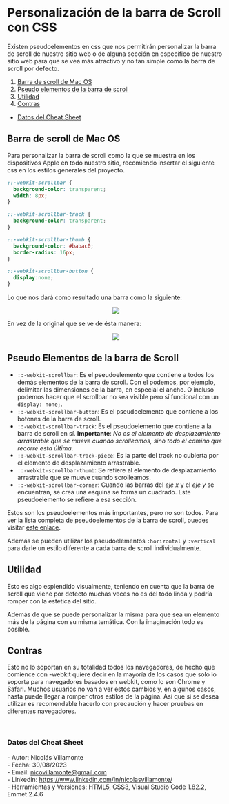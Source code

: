 # Personalización de la barra de Scroll con CSS

Existen pseudoelementos en css que nos permitirán personalizar la barra de scroll de nuestro sitio web o de alguna sección en específico de nuestro sitio web para que se vea más atractivo y no tan simple como la barra de scroll por defecto.

1. [Barra de scroll de Mac OS](#barra-de-scroll-de-mac-os)
2. [Pseudo elementos de la barra de scroll](#pseudo-elementos-de-la-barra-de-scroll)
3. [Utilidad](#utilidad)
4. [Contras](#contras)

- [Datos del Cheat Sheet](#datos-del-cheat-sheet)


## Barra de scroll de Mac OS

Para personalizar la barra de scroll como la que se muestra en los dispositivos Apple en todo nuestro sitio, recomiendo insertar el siguiente css en los estilos generales del proyecto.

```css
::-webkit-scrollbar {
  background-color: transparent;
  width: 8px;
}

::-webkit-scrollbar-track {
  background-color: transparent;
}

::-webkit-scrollbar-thumb {
  background-color: #babac0;
  border-radius: 16px;
}

::-webkit-scrollbar-button {
  display:none;
}
```

Lo que nos dará como resultado una barra como la siguiente:

<p align="center">
  <img src='https://github.com/nicovillamonte/code-cheat-sheet/assets/64659720/a5aeeac2-d094-4377-946a-8c92ab758bc6' align="center" />
</p>

En vez de la original que se ve de ésta manera:

<p align="center">
  <img src='https://github.com/nicovillamonte/code-cheat-sheet/assets/64659720/4b8cad7e-6dcf-4952-acce-d76c81e700fa' align="center" />
</p>


## Pseudo Elementos de la barra de Scroll

- `::-webkit-scrollbar`: Es el pseudoelemento que contiene a todos los demás elementos de la barra de scroll. Con el podemos, por ejemplo, delimitar las dimensiones de la barra, en especial el ancho. O incluso podemos hacer que el scrollbar no sea visible pero sí funcional con un `display: none;`.
- `::-webkit-scrollbar-button`: Es el pseudoelemento que contiene a los botones de la barra de scroll.
- `::-webkit-scrollbar-track`: Es el pseudoelemento que contiene a la barra de scroll en sí. **Importante**: _No es el elemento de desplazamiento arrastrable que se mueve cuando scrolleamos, sino todo el camino que recorre esta última_.
- `::-webkit-scrollbar-track-piece`: Es la parte del track no cubierta por el elemento de desplazamiento arrastrable.
- `::-webkit-scrollbar-thumb`: Se refiere al elemento de desplazamiento arrastrable que se mueve cuando scrolleamos.
- `::-webkit-scrollbar-corner`: Cuando las barras del _eje x_ y el _eje y_ se encuentran, se crea una esquina se forma un cuadrado. Este pseudoelemento se refiere a esa sección.

Estos son los pseudoelementos más importantes, pero no son todos. Para ver la lista completa de pseudoelementos de la barra de scroll, puedes visitar [este enlace](https://developer.mozilla.org/en-US/docs/Web/CSS/::-webkit-scrollbar).

Además se pueden utilizar los pseudoelementos `:horizontal` y `:vertical` para darle un estilo diferente a cada barra de scroll individualmente.

## Utilidad

Esto es algo esplendido visualmente, teniendo en cuenta que la barra de scroll que viene por defecto muchas veces no es del todo linda y podría romper con la estética del sitio. 

Además de que se puede personalizar la misma para que sea un elemento más de la página con su misma temática. Con la imaginación todo es posible.

## Contras

Esto no lo soportan en su totalidad todos los navegadores, de hecho que comience con -webkit quiere decir en la mayoría de los casos que solo lo soporta para navegadores basados en webkit, como lo son Chrome y Safari. Muchos usuarios no van a ver estos cambios y, en algunos casos, hasta puede llegar a romper otros estilos de la página. Así que si se desea utilizar es recomendable hacerlo con precaución y hacer pruebas en diferentes navegadores.

<br>

### Datos del Cheat Sheet

\- Autor: Nicolás Villamonte <br>
\- Fecha: 30/08/2023 <br>
\- Email: nicovillamonte@gmail.com <br>
\- Linkedin: https://www.linkedin.com/in/nicolasvillamonte/ <br>
\- Herramientas y Versiones: HTML5, CSS3, Visual Studio Code 1.82.2, Emmet 2.4.6